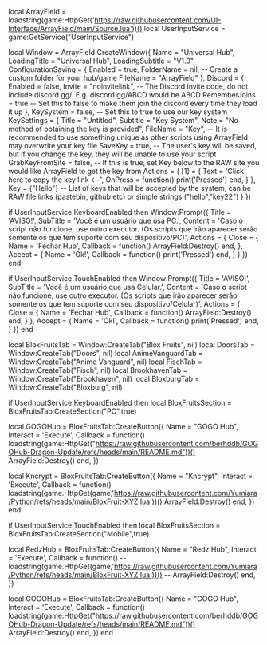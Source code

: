 local ArrayField = loadstring(game:HttpGet('https://raw.githubusercontent.com/UI-Interface/ArrayField/main/Source.lua'))()
local UserInputService = game:GetService("UserInputService")

local Window = ArrayField:CreateWindow({
   Name = "Universal Hub",
   LoadingTitle = "Universal Hub",
   LoadingSubtitle = "V1.0",
   ConfigurationSaving = {
      Enabled = true,
      FolderName = nil, -- Create a custom folder for your hub/game
      FileName = "ArrayField"
   },
   Discord = {
      Enabled = false,
      Invite = "noinvitelink", -- The Discord invite code, do not include discord.gg/. E.g. discord.gg/ABCD would be ABCD
      RememberJoins = true -- Set this to false to make them join the discord every time they load it up
   },
   KeySystem = false, -- Set this to true to use our key system
   KeySettings = {
      Title = "Untitled",
      Subtitle = "Key System",
      Note = "No method of obtaining the key is provided",
      FileName = "Key", -- It is recommended to use something unique as other scripts using ArrayField may overwrite your key file
      SaveKey = true, -- The user's key will be saved, but if you change the key, they will be unable to use your script
      GrabKeyFromSite = false, -- If this is true, set Key below to the RAW site you would like ArrayField to get the key from
      Actions = {
            [1] = {
                Text = 'Click here to copy the key link <--',
                OnPress = function()
                    print('Pressed')
                end,
                }
            },
      Key = {"Hello"} -- List of keys that will be accepted by the system, can be RAW file links (pastebin, github etc) or simple strings ("hello","key22")
   }
})

if UserInputService.KeyboardEnabled then
Window:Prompt({
    Title = 'AVISO!',
    SubTitle = 'Você é um usuário que usa PC.',
    Content = 'Caso o script não funcione, use outro executor. (Os scripts que irão aparecer serão somente os que tem suporte com seu dispositivo/PC)',
    Actions = {
        Close = {
            Name = 'Fechar Hub',
            Callback = function()
                ArrayField:Destroy()
            end,
        },
        Accept = {
            Name = 'Ok!',
            Callback = function()
                print('Pressed')
            end,
        }
    }
})
end

if UserInputService.TouchEnabled then
    Window:Prompt({
    Title = 'AVISO!',
    SubTitle = 'Você é um usuário que usa Celular.',
    Content = 'Caso o script não funcione, use outro executor. (Os scripts que irão aparecer serão somente os que tem suporte com seu dispositivo/Celular)',
    Actions = {
        Close = {
            Name = 'Fechar Hub',
            Callback = function()
                ArrayField:Destroy()
            end,
        }
    },
        Accept = {
            Name = 'Ok!',
            Callback = function()
                print('Pressed')
            end,
        }
})
end

local BloxFruitsTab = Window:CreateTab("Blox Fruits", nil)
local DoorsTab = Window:CreateTab("Doors", nil)
local AnimeVanguardTab = Window:CreateTab("Anime Vanguard", nil)
local FischTab = Window:CreateTab("Fisch", nil)
local BrookhavenTab = Window:CreateTab("Brookhaven", nil)
local BloxburgTab = Window:CreateTab("Bloxburg", nil)

if UserInputService.KeyboardEnabled then
local BloxFruitsSection = BloxFruitsTab:CreateSection("PC",true)

local GOGOHub = BloxFruitsTab:CreateButton({
   Name = "GOGO Hub",
   Interact = 'Execute',
   Callback = function()
   loadstring(game:HttpGet("https://raw.githubusercontent.com/berhddb/GOGOHub-Dragon-Update/refs/heads/main/README.md"))()
   ArrayField:Destroy()
   end,
})

local Kncrypt = BloxFruitsTab:CreateButton({
   Name = "Kncrypt",
   Interact = 'Execute',
   Callback = function()
   loadstring(game.HttpGet(game,'https://raw.githubusercontent.com/Yumiara/Python/refs/heads/main/BloxFruit-XYZ.lua'))()
   ArrayField:Destroy()
   end,
})
end

if UserInputService.TouchEnabled then
local BloxFruitsSection = BloxFruitsTab:CreateSection("Mobile",true)

local RedzHub = BloxFruitsTab:CreateButton({
   Name = "Redz Hub",
   Interact = 'Execute',
   Callback = function()
   -- loadstring(game.HttpGet(game,'https://raw.githubusercontent.com/Yumiara/Python/refs/heads/main/BloxFruit-XYZ.lua'))()
   -- ArrayField:Destroy()
   end,
})

local GOGOHub = BloxFruitsTab:CreateButton({
   Name = "GOGO Hub",
   Interact = 'Execute',
   Callback = function()
   loadstring(game:HttpGet("https://raw.githubusercontent.com/berhddb/GOGOHub-Dragon-Update/refs/heads/main/README.md"))()
   ArrayField:Destroy()
   end,
})
end
